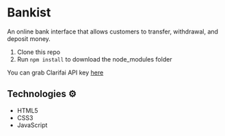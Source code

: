 # Bankist
An online bank interface that allows customers to transfer, withdrawal, and deposit money. 

1. Clone this repo
2. Run `npm install` to download the node_modules folder 

You can grab Clarifai API key [here](https://www.clarifai.com/)

## Technologies ⚙️

* HTML5
* CSS3
* JavaScript
